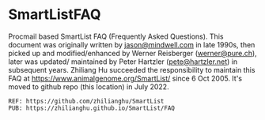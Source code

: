 # SmartListFAQ
Procmail based SmartList FAQ (Frequently Asked Questions).
This document was originally written by jason@mindwell.com in late 1990s, then picked up and modified/enhanced by Werner Reisberger (werner@pure.ch), later was updated/ maintained by Peter Hartzler (pete@hartzler.net) in subsequent years. Zhiliang Hu succeeded the responsibility to maintain this FAQ at https://www.animalgenome.org/SmartList/ since 6 Oct 2005. It's moved to github repo (this location) in July 2022.
```
REF: https://github.com/zhilianghu/SmartList
PUB: https://zhilianghu.github.io/SmartList/FAQ
```
